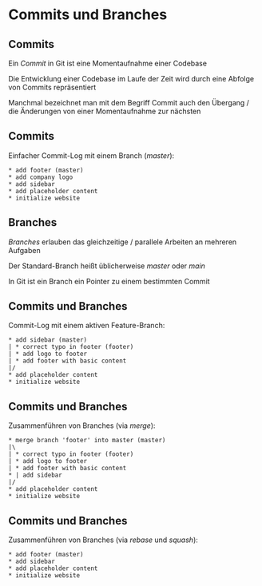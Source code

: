 # Commits und Branches

## Commits

Ein _Commit_ in Git ist eine Momentaufnahme einer Codebase

Die Entwicklung einer Codebase im Laufe der Zeit wird durch eine Abfolge von Commits repräsentiert

Manchmal bezeichnet man mit dem Begriff Commit auch den Übergang / die Änderungen von einer Momentaufnahme zur nächsten

## Commits

Einfacher Commit-Log mit einem Branch (_master_):

```
* add footer (master)
* add company logo
* add sidebar
* add placeholder content
* initialize website
```

## Branches

_Branches_ erlauben das gleichzeitige / parallele Arbeiten an mehreren Aufgaben

Der Standard-Branch heißt üblicherweise _master_ oder _main_

In Git ist ein Branch ein Pointer zu einem bestimmten Commit

## Commits und Branches

Commit-Log mit einem aktiven Feature-Branch:

```
* add sidebar (master)
| * correct typo in footer (footer)
| * add logo to footer
| * add footer with basic content
|/
* add placeholder content
* initialize website
```

## Commits und Branches

Zusammenführen von Branches (via _merge_):

```
* merge branch 'footer' into master (master)
|\
| * correct typo in footer (footer)
| * add logo to footer
| * add footer with basic content
* | add sidebar
|/
* add placeholder content
* initialize website
```

## Commits und Branches

Zusammenführen von Branches (via _rebase_ und _squash_):

```
* add footer (master)
* add sidebar
* add placeholder content
* initialize website
```

